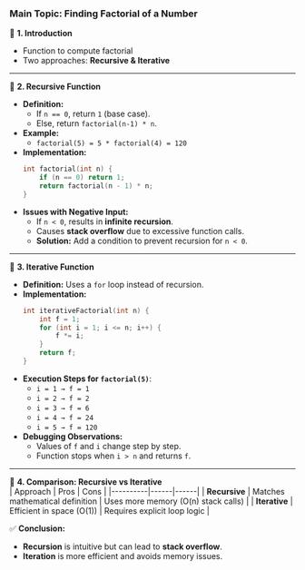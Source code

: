 ### **Main Topic: Finding Factorial of a Number**

📌 **1. Introduction**

- Function to compute factorial
- Two approaches: **Recursive & Iterative**

---

📌 **2. Recursive Function**

- **Definition:**
  - If `n == 0`, return `1` (base case).
  - Else, return `factorial(n-1) * n`.
- **Example:**
  - `factorial(5) = 5 * factorial(4) = 120`
- **Implementation:**
  ```cpp
  int factorial(int n) {
      if (n == 0) return 1;
      return factorial(n - 1) * n;
  }
  ```
- **Issues with Negative Input:**
  - If `n < 0`, results in **infinite recursion**.
  - Causes **stack overflow** due to excessive function calls.
  - **Solution:** Add a condition to prevent recursion for `n < 0`.

---

📌 **3. Iterative Function**

- **Definition:** Uses a `for` loop instead of recursion.
- **Implementation:**
  ```cpp
  int iterativeFactorial(int n) {
      int f = 1;
      for (int i = 1; i <= n; i++) {
          f *= i;
      }
      return f;
  }
  ```
- **Execution Steps for `factorial(5)`**:
  - `i = 1 → f = 1`
  - `i = 2 → f = 2`
  - `i = 3 → f = 6`
  - `i = 4 → f = 24`
  - `i = 5 → f = 120`
- **Debugging Observations:**
  - Values of `f` and `i` change step by step.
  - Function stops when `i > n` and returns `f`.

---

📌 **4. Comparison: Recursive vs Iterative**  
| Approach | Pros | Cons |
|----------|------|------|
| **Recursive** | Matches mathematical definition | Uses more memory (O(n) stack calls) |
| **Iterative** | Efficient in space (O(1)) | Requires explicit loop logic |

✅ **Conclusion:**

- **Recursion** is intuitive but can lead to **stack overflow**.
- **Iteration** is more efficient and avoids memory issues.
